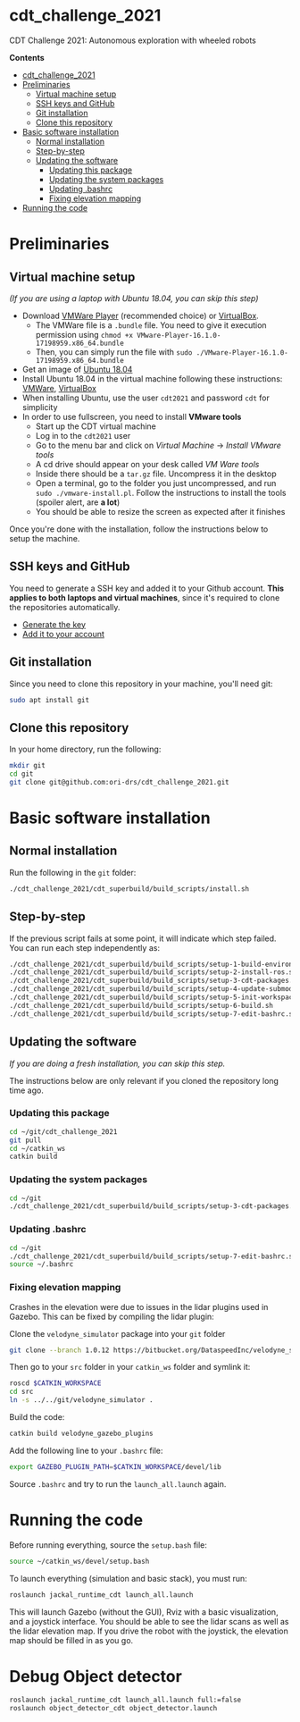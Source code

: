 # cdt_challenge_2021
CDT Challenge 2021: Autonomous exploration with wheeled robots

**Contents**
- [cdt_challenge_2021](#cdt_challenge_2021)
- [Preliminaries](#preliminaries)
  - [Virtual machine setup](#virtual-machine-setup)
  - [SSH keys and GitHub](#ssh-keys-and-github)
  - [Git installation](#git-installation)
  - [Clone this repository](#clone-this-repository)
- [Basic software installation](#basic-software-installation)
  - [Normal installation](#normal-installation)
  - [Step-by-step](#step-by-step)
  - [Updating the software](#updating-the-software)
    - [Updating this package](#updating-this-package)
    - [Updating the system packages](#updating-the-system-packages)
    - [Updating .bashrc](#updating-bashrc)
    - [Fixing elevation mapping](#fixing-elevation-mapping)
- [Running the code](#running-the-code)

# Preliminaries
## Virtual machine setup
*(If you are using a laptop with Ubuntu 18.04, you can skip this step)*

- Download [VMWare Player](https://www.vmware.com/uk/products/workstation-player.html) (recommended choice) or [VirtualBox](https://www.virtualbox.org/wiki/Downloads).
  - The VMWare file is a `.bundle` file. You need to give it execution permission using `chmod +x VMware-Player-16.1.0-17198959.x86_64.bundle`
  - Then, you can simply run the file with `sudo ./VMware-Player-16.1.0-17198959.x86_64.bundle`
- Get an image of [Ubuntu 18.04](https://releases.ubuntu.com/18.04/)
- Install Ubuntu 18.04 in the virtual machine following these instructions: [VMWare](https://linuxhint.com/install_ubuntu_vmware_workstation/), [VirtualBox](https://www.freecodecamp.org/news/how-to-install-ubuntu-with-oracle-virtualbox/)
- When installing Ubuntu, use the user `cdt2021` and password `cdt` for simplicity
- In order to use fullscreen, you need to install **VMware tools**
  - Start up the CDT virtual machine
  - Log in to the `cdt2021` user
  - Go to the menu bar and click on  *Virtual Machine* -> *Install VMware tools*
  - A cd drive should appear on your desk called *VM Ware tools*
  - Inside there should be a `tar.gz` file. Uncompress it in the desktop
  - Open a terminal, go to the folder you just uncompressed, and run `sudo ./vmware-install.pl`. Follow the instructions to install the tools (spoiler alert, are **a lot**)
  - You should be able to resize the screen as expected after it finishes

Once you're done with the installation, follow the instructions below to setup the machine.

## SSH keys and GitHub
You need to generate a SSH key and added it to your Github account. **This applies to both laptops and virtual machines**, since it's required to clone the repositories automatically.

- [Generate the key](https://docs.github.com/en/github/authenticating-to-github/generating-a-new-ssh-key-and-adding-it-to-the-ssh-agent)
- [Add it to your account](https://docs.github.com/en/github/authenticating-to-github/adding-a-new-ssh-key-to-your-github-account)

## Git installation
Since you need to clone this repository in your machine, you'll need git:
```sh
sudo apt install git
```

## Clone this repository
In your home directory, run the following:
```sh
mkdir git
cd git
git clone git@github.com:ori-drs/cdt_challenge_2021.git
```

# Basic software installation
## Normal installation
Run the following in the `git` folder:

```sh
./cdt_challenge_2021/cdt_superbuild/build_scripts/install.sh
```

## Step-by-step
If the previous script fails at some point, it will indicate which step failed.
You can run each step independently as:

```sh
./cdt_challenge_2021/cdt_superbuild/build_scripts/setup-1-build-environment.sh
./cdt_challenge_2021/cdt_superbuild/build_scripts/setup-2-install-ros.sh
./cdt_challenge_2021/cdt_superbuild/build_scripts/setup-3-cdt-packages.sh
./cdt_challenge_2021/cdt_superbuild/build_scripts/setup-4-update-submodules.sh
./cdt_challenge_2021/cdt_superbuild/build_scripts/setup-5-init-workspace.sh
./cdt_challenge_2021/cdt_superbuild/build_scripts/setup-6-build.sh
./cdt_challenge_2021/cdt_superbuild/build_scripts/setup-7-edit-bashrc.sh

```

## Updating the software
*If you are doing a fresh installation, you can skip this step.*

The instructions below are only relevant if you cloned the repository long time ago.

### Updating this package

```sh
cd ~/git/cdt_challenge_2021
git pull
cd ~/catkin_ws
catkin build
```

### Updating the system packages

```sh
cd ~/git
./cdt_challenge_2021/cdt_superbuild/build_scripts/setup-3-cdt-packages.sh
```

### Updating .bashrc
```sh
cd ~/git
./cdt_challenge_2021/cdt_superbuild/build_scripts/setup-7-edit-bashrc.sh
source ~/.bashrc
```

### Fixing elevation mapping
Crashes in the elevation were due to issues in the lidar plugins used in Gazebo. This can be fixed by compiling the lidar plugin:

Clone the `velodyne_simulator` package into your `git` folder

```sh
git clone --branch 1.0.12 https://bitbucket.org/DataspeedInc/velodyne_simulator.git
```

Then go to your `src` folder in your `catkin_ws` folder and symlink it:

```sh
roscd $CATKIN_WORKSPACE
cd src
ln -s ../../git/velodyne_simulator .
```

Build the code:
```sh
catkin build velodyne_gazebo_plugins
```

Add the following line to your `.bashrc` file:

```sh
export GAZEBO_PLUGIN_PATH=$CATKIN_WORKSPACE/devel/lib
```

Source `.bashrc` and try to run the `launch_all.launch` again.


# Running the code
Before running everything, source the `setup.bash` file:

```sh
source ~/catkin_ws/devel/setup.bash
```

To launch everything (simulation and basic stack), you must run:

```sh
roslaunch jackal_runtime_cdt launch_all.launch
```

This will launch Gazebo (without the GUI), Rviz with a basic visualization, and a joystick interface. You should be able to see the lidar scans as well as the lidar elevation map. If you drive the robot with the joystick, the elevation map should be filled in as you go.

# Debug Object detector

```sh
roslaunch jackal_runtime_cdt launch_all.launch full:=false
roslaunch object_detector_cdt object_detector.launch
```
